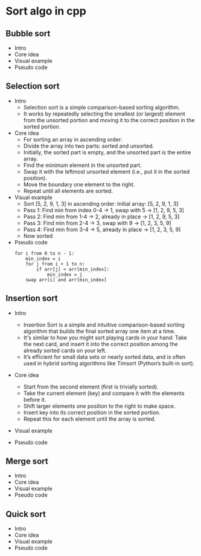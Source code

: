 # Sort algo in cpp
## Bubble sort
- Intro
- Core idea
- Visual example
- Pseudo code

## Selection sort
- Intro
    - Selection sort is a simple comparison-based sorting algorithm.
    - It works by repeatedly selecting the smallest (or largest) element from the unsorted portion and moving it to the correct position in the sorted portion.
- Core idea
    - For sorting an array in ascending order:
    - Divide the array into two parts: sorted and unsorted.
    - Initially, the sorted part is empty, and the unsorted part is the entire array.
    - Find the minimum element in the unsorted part.
    - Swap it with the leftmost unsorted element (i.e., put it in the sorted position).
    - Move the boundary one element to the right.
    - Repeat until all elements are sorted.
- Visual example
    - Sort [5, 2, 9, 1, 3] in ascending order: Initial array: [5, 2, 9, 1, 3]
    - Pass 1: Find min from index 0-4 → 1, swap with 5 → [1, 2, 9, 5, 3]
    - Pass 2: Find min from 1-4 → 2, already in place → [1, 2, 9, 5, 3]
    - Pass 3: Find min from 2-4 → 3, swap with 9 → [1, 2, 3, 5, 9]
    - Pass 4: Find min from 3-4 → 5, already in place → [1, 2, 3, 5, 9]
    - Now sorted
- Pseudo code
    ```
    for i from 0 to n - 1:
        min_index = i
        for j from i + 1 to n:
            if arr[j] < arr[min_index]:
                min_index = j
        swap arr[i] and arr[min_index]
    ```
## Insertion sort
- Intro
    - Insertion Sort is a simple and intuitive comparison-based sorting algorithm that builds the final sorted array one item at a time.
    - It's similar to how you might sort playing cards in your hand: Take the next card, and insert it into the correct position among the already sorted cards on your left.
    - It’s efficient for small data sets or nearly sorted data, and is often used in hybrid sorting algorithms like Timsort (Python’s built-in sort).
- Core idea
    - Start from the second element (first is trivially sorted).
    - Take the current element (key) and compare it with the elements before it.
    - Shift larger elements one position to the right to make space.
    - Insert key into its correct position in the sorted portion.
    - Repeat this for each element until the array is sorted.

- Visual example
- Pseudo code

## Merge sort
- Intro
- Core idea
- Visual example
- Pseudo code

## Quick sort
- Intro
- Core idea
- Visual example
- Pseudo code
